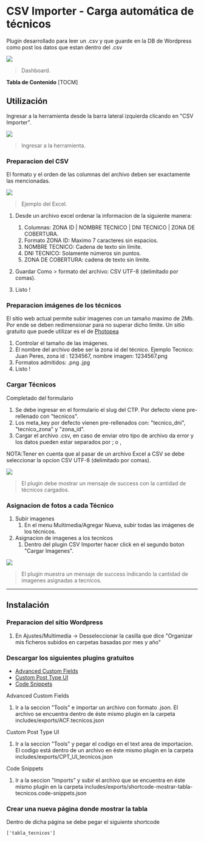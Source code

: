 # CSV Importer - Carga automática de técnicos

Plugin desarrollado para leer un .csv y que guarde en la DB de Wordpress como post los datos que estan dentro del .csv

![](https://siscard.com/wp-content/uploads/csv_importer_dashboard.png)

> Dashboard.

**Tabla de Contenido**
[TOCM]

## Utilización
Ingresar a la herramienta desde la barra lateral izquierda clicando en "CSV Importer".

![](https://siscard.com/wp-content/uploads/csv_importer_ingreso.png)

> Ingresar a la herramienta.

### Preparacion del CSV
El formato y el orden de las columnas del archivo deben ser exactamente las mencionadas.

![](https://siscard.com/wp-content/uploads/example_CSV.png)

> Ejemplo del Excel.

1. Desde un archivo excel ordenar la informacion de la siguiente manera:
	1. Columnas: ZONA ID | NOMBRE TECNICO | DNI TECNICO | ZONA DE COBERTURA. 
	2. Formato ZONA ID: Maximo 7 caracteres sin espacios.
	3. NOMBRE TECNICO: Cadena de texto sin límite.
	4. DNI TECNICO: Solamente números sin puntos.
	5. ZONA DE COBERTURA: cadena de texto sin límite.

2. Guardar Como >  formato del archivo: CSV UTF-8 (delimitado por comas).
3. Listo !

### Preparacion imágenes de los técnicos

El sitio web actual permite subir imagenes con un tamaño maximo de 2Mb. Por ende se deben redimensionar para no superar dicho limite. Un sitio gratuito que puede utilizar es el de [Photopea](https://www.photopea.com/)
1. Controlar el tamaño de las imágenes. 
2. El nombre del archivo debe ser la zona id del técnico. Ejemplo Tecnico: Juan Peres, zona id : 1234567, nombre imagen: 1234567.png
3. Formatos admitidos: .png .jpg
4. Listo !

### Cargar Técnicos

Completado del formulario
1. Se debe ingresar en el formulario el slug del CTP. Por defecto viene pre-rellenado con "tecnicos".
2. Los meta_key por defecto vienen pre-rellenados con: "tecnico_dni", "tecnico_zona" y "zona_id".
3. Cargar el archivo .csv, en caso de enviar otro tipo de archivo da error  y los datos pueden estar separados por ; o , 

NOTA:Tener en cuenta que al pasar de un archivo Excel a CSV se debe seleccionar la opcion CSV UTF-8 (delimitado por comas).

![](https://siscard.com/wp-content/uploads/csv_importer_msj_success_tecnicos.png)

> El plugin debe mostrar un mensaje de success con la cantidad de técnicos cargados.


### Asignacion de fotos a cada Técnico

1. Subir imagenes
	1. En el menu Multimedia/Agregar Nueva, subir todas las imágenes de los técnicos.
2. Asignacion de imagenes a los tecnicos
	1. Dentro del plugin CSV Importer hacer click en el segundo boton "Cargar Imagenes". 

![](https://siscard.com/wp-content/uploads/csv_importer_msj_success_imagenes.png)

> El plugin muestra un mensaje de success indicando la cantidad de imagenes asignadas a tecnicos.


------------

## Instalación

### Preparacion del sitio Wordpress
1. En Ajustes/Multimedia -> Desseleccionar la casilla que dice "Organizar mis ficheros subidos en carpetas basadas por mes y año"

### Descargar los siguientes plugins gratuitos
- [Advanced Custom Fields](https://wordpress.org/plugins/advanced-custom-fields/ "Advanced Custom Fields")
- [Custom Post Type UI](https://wordpress.org/plugins/custom-post-type-ui/ "Custom Post Type UI")
- [Code Snippets](https://wordpress.org/plugins/code-snippets/ "Code Snippets")

Advanced Custom Fields
1. Ir a la seccion "Tools" e importar un archivo con formato .json. El archivo se encuentra dentro de éste mismo plugin en la carpeta includes/exports/ACF.tecnicos.json

Custom Post Type UI
1. Ir a la seccion "Tools" y pegar el codigo en el text area de importacion. El codigo está dentro de un archivo en éste mismo plugin en la carpeta includes/exports/CPT_UI_tecnicos.json

Code Snippets
1. Ir a la seccion "Imports" y subir el archivo que se encuentra en éste mismo plugin en la carpeta includes/exports/shortcode-mostrar-tabla-tecnicos.code-snippets.json

### Crear una nueva página donde mostrar la tabla
 Dentro de dicha página se debe pegar el siguiente shortcode
```
['tabla_tecnicos']
```